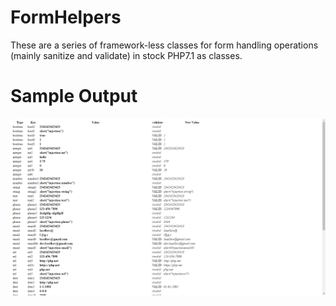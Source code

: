 # FormHelpers

These are a series of framework-less classes for form handling operations (mainly sanitize and validate) in stock PHP7.1 as classes.

# Sample Output

![FormHelpers](https://github.com/lasellers/FormHelpers/blob/master/screenshot.png)
